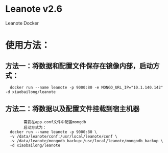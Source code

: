 # Leanote v2.6
Leanote Docker

# 使用方法：

## 方法一：将数据和配置文件保存在镜像内部，启动方式：
      docker run --name leanote -p 9000:80 -e MONGO_URL_IP="10.1.140.142" -d xiaobailong/leanote
      
## 方法二：将数据以及配置文件挂载到宿主机器
			需要在app.conf文件中配置mongdb
			启动方式为：
      docker run --name leanote -p 9000:80 \
      -v /data/leanote/conf:/usr/local/leanote/conf \
      -v /data/leanote/mongodb_backup:/usr/local/leanote/mongodb_backup \
      -d xiaobailong/leanote